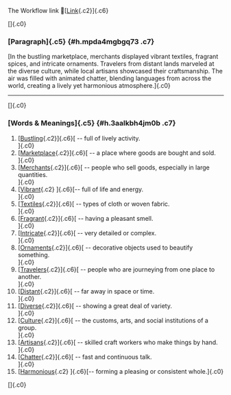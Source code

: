 The Workflow link
👏[[Link](https://www.google.com/url?q=http://www.google.com&sa=D&source=editors&ust=1760985749332255&usg=AOvVaw2MJlJl4lg3iIkOfAasmzci){.c2}]{.c6}

[]{.c0}

### [Paragraph]{.c5} {#h.mpda4mgbgq73 .c7}

[In the bustling marketplace, merchants displayed vibrant textiles,
fragrant spices, and intricate ornaments. Travelers from distant lands
marveled at the diverse culture, while local artisans showcased their
craftsmanship. The air was filled with animated chatter, blending
languages from across the world, creating a lively yet harmonious
atmosphere.]{.c0}

------------------------------------------------------------------------

[]{.c0}

### [Words & Meanings]{.c5} {#h.3aalkbh4jm0b .c7}

1.  [[Bustling](https://www.google.com/url?q=http://www.google.com&sa=D&source=editors&ust=1760985749333490&usg=AOvVaw0U-gPVOsfXcMgZuQ9l-Blp){.c2}]{.c6}[ --
    full of lively activity.\
    ]{.c0}
2.  [[Marketplace](https://www.google.com/url?q=http://www.google.com&sa=D&source=editors&ust=1760985749333689&usg=AOvVaw0fluNn6K4rAuVWFDoZPnZo){.c2}]{.c6}[ --
    a place where goods are bought and sold.\
    ]{.c0}
3.  [[Merchants](https://www.google.com/url?q=http://www.google.com&sa=D&source=editors&ust=1760985749333822&usg=AOvVaw19DTjE_JPt7N5Z601_iqei){.c2}]{.c6}[ --
    people who sell goods, especially in large quantities.\
    ]{.c0}
4.  [[Vibrant](https://www.google.com/url?q=http://www.google.com&sa=D&source=editors&ust=1760985749334120&usg=AOvVaw0CNmnt1QUWryK-VN2vBM1R){.c2}
    ]{.c6}[-- full of life and energy.\
    ]{.c0}
5.  [[Textiles](https://www.google.com/url?q=http://www.google.com&sa=D&source=editors&ust=1760985749334362&usg=AOvVaw2T6BG67hC4I5fmk3AWyBHK){.c2}]{.c6}[ --
    types of cloth or woven fabric.\
    ]{.c0}
6.  [[Fragrant](https://www.google.com/url?q=http://www.google.com&sa=D&source=editors&ust=1760985749334619&usg=AOvVaw1kx03zFQuX_iXod4S2OuK7){.c2}]{.c6}[ --
    having a pleasant smell.\
    ]{.c0}
7.  [[Intricate](https://www.google.com/url?q=http://www.google.com&sa=D&source=editors&ust=1760985749334808&usg=AOvVaw2rhsLZCpQCKS5Q_fVxPUaN){.c2}]{.c6}[ --
    very detailed or complex.\
    ]{.c0}
8.  [[Ornaments](https://www.google.com/url?q=http://www.google.com&sa=D&source=editors&ust=1760985749335015&usg=AOvVaw2zH_EZjSIeyXkCl_dZnIf6){.c2}]{.c6}[ --
    decorative objects used to beautify something.\
    ]{.c0}
9.  [[Travelers](https://www.google.com/url?q=http://www.google.com&sa=D&source=editors&ust=1760985749335270&usg=AOvVaw2q01eacmkPiQaSpJtyuMIK){.c2}]{.c6}[ --
    people who are journeying from one place to another.\
    ]{.c0}
10. [[Distant](https://www.google.com/url?q=http://www.google.com&sa=D&source=editors&ust=1760985749335508&usg=AOvVaw1sLRo6uWLEpj0UU3qGIf4a){.c2}]{.c6}[ --
    far away in space or time.\
    ]{.c0}
11. [[Diverse](https://www.google.com/url?q=http://www.google.com&sa=D&source=editors&ust=1760985749335706&usg=AOvVaw149P3QxpiBnxXEHqFD6wKH){.c2}]{.c6}[ --
    showing a great deal of variety.\
    ]{.c0}
12. [[Culture](https://www.google.com/url?q=http://www.google.com&sa=D&source=editors&ust=1760985749335915&usg=AOvVaw1BL1yDD8Vh0IFSPXcZ3FkV){.c2}]{.c6}[ --
    the customs, arts, and social institutions of a group.\
    ]{.c0}
13. [[Artisans](https://www.google.com/url?q=http://www.google.com&sa=D&source=editors&ust=1760985749336148&usg=AOvVaw1vOl0AWbpBYPaCrvVXlktc){.c2}]{.c6}[ --
    skilled craft workers who make things by hand.\
    ]{.c0}
14. [[Chatter](https://www.google.com/url?q=http://www.google.com&sa=D&source=editors&ust=1760985749336329&usg=AOvVaw1lFlVutKXlCL28lcE57cRp){.c2}]{.c6}[ --
    fast and continuous talk.\
    ]{.c0}
15. [[Harmonious](https://www.google.com/url?q=http://www.google.com&sa=D&source=editors&ust=1760985749336484&usg=AOvVaw1hOH63ticMc0e1TYjxhlpg){.c2}
    ]{.c6}[-- forming a pleasing or consistent whole.]{.c0}

[]{.c0}
